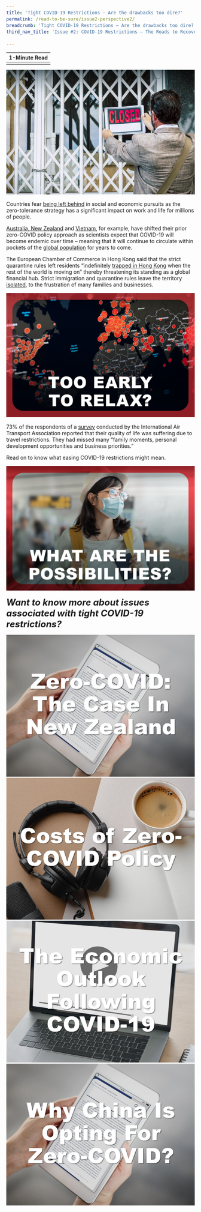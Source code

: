 ```yaml
---
title: 'Tight COVID-19 Restrictions — Are the drawbacks too dire?'
permalink: /read-to-be-sure/issue2-perspective2/
breadcrumb: 'Tight COVID-19 Restrictions — Are the drawbacks too dire?'
third_nav_title: 'Issue #2: COVID-19 Restrictions — The Roads to Recovery'

---
```



| **1-Minute Read** |
| :---------------: |
|                   |

![](../images/rtbs2-perspective2-notext.png)



Countries fear [being left behind](https://www.theguardian.com/world/2021/oct/30/people-are-starting-to-wane-china-zero-covid-policy-takes-toll) in social and economic pursuits as the zero-tolerance strategy has a significant impact on work and life for millions of people.



[Australia, New Zealand](https://www.economist.com/china/2021/10/16/how-long-can-chinas-zero-covid-policy-last) and [Vietnam](https://theconversation.com/zero-covid-worked-for-some-countries-but-high-vaccine-coverage-is-now-key-169327), for example, have shifted their prior zero-COVID policy approach as scientists expect that COVID-19 will become endemic over time – meaning that it will continue to circulate within pockets of the [global population](https://www.nature.com/articles/d41586-021-00396-2) for years to come. 



The European Chamber of Commerce in Hong Kong said that the strict quarantine rules left residents “indefinitely [trapped in Hong Kong](https://www.straitstimes.com/ASIA/EAST-ASIA/STRICT-COVID-19-CURBS-LEAVE-HONG-KONG-INDEFINITELY-TRAPPED-EU-CHAMBER-SAYS) when the rest of the world is moving on” thereby threatening its standing as a global financial hub. Strict immigration and quarantine rules leave the territory [isolated](https://www.economist.com/the-economist-explains/2021/10/06/why-hong-kongs-zero-covid-strategy-could-backfire), to the frustration of many families and businesses.

<div>
<div class="row is-multiline">
    <div class="col is-one-half-desktop is-one-half-tablet"></div>
    <div class="col is-half-desktop is-half-tablet">
<a href="/read-to-be-sure/issue2-perspective4/"><img src="../images/rtbs2-perspective4.png" alt="image 4"></a>
</div>
    <div class="col is-one-half-desktop is-one-half-tablet"></div>
</div>	
</div>

73% of the respondents of a [survey](https://www.iata.org/en/pressroom/2021-releases/2021-10-05-01/) conducted by the International Air Transport Association reported that their quality of life was suffering due to travel restrictions. They had missed many “family moments, personal development opportunities and business priorities.” 

 

Read on to know what easing COVID-19 restrictions might mean. 

<div>
<div class="row is-multiline">
    <div class="col is-one-half-desktop is-one-half-tablet"></div>
    <div class="col is-one-half-desktop is-one-half-tablet">
<a href="/read-to-be-sure/issue2-perspective3/"><img src="../images/rtbs2-perspective3.png" alt="image 2"></a>
</div>
    <div class="col is-one-half-desktop is-one-half-tablet"></div>  
</div>	
</div>



***<font size=5>Want to know more about issues associated with tight COVID-19 restrictions?</font>***

<div>
<div class="row is-multiline">
    <div class="col is-half-desktop is-half-tablet">
<a href="https://www.newscientist.com/article/2292381-why-is-new-zealand-seemingly-giving-up-on-its-zero-COVID-strategy/"><img src="../images/rtbs2-perspective2-read1.jpg" alt="Maintaining zero-COVID policies – the case in New Zealand"></a>
</div>
    <div class="col is-half-desktop is-half-tablet">
<a href="https://www.bloomberg.com/news/audio/2021-11-17/nations-bend-to-economic-costs-of-COVID-zero-tolerance-podcast"><img src="../images/rtbs2-perspective2-listen1.jpg" alt="Costs of zero-COVID policy (podcast)"></a>
</div>
    <div class="col is-half-desktop is-half-tablet">
<a href="https://www.youtube.com/watch?v=N9gjrficS5U&t=17s"><img src="../images/rtbs2-perspective2-watch1.jpg" alt="The economic outlook following COVID-19 (video)"></a>
</div>
    <div class="col is-half-desktop is-half-tablet">
<a href="https://www.nature.com/articles/d41586-021-03649-2"><img src="../images/rtbs2-perspective1-read2.jpg" alt="The impact on Mental Health (podcast)"></a>
</div>
</div>	
</div>


